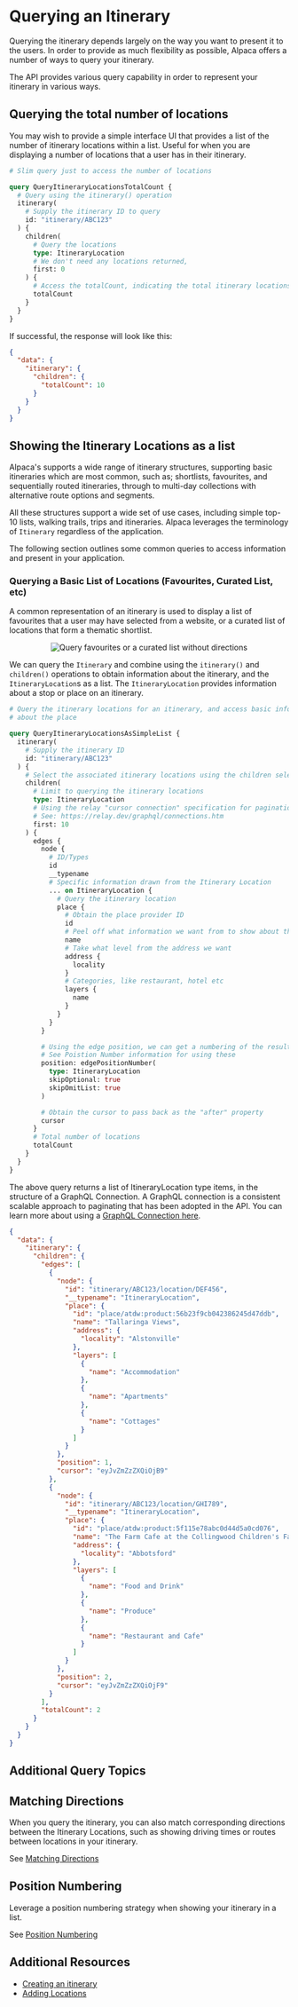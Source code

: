 # Querying an Itinerary

Querying the itinerary depends largely on the way you want to present it to the
users. In order to provide as much flexibility as possible, Alpaca offers a
number of ways to query your itinerary.

The API provides various query capability in order to represent your itinerary
in various ways.

## Querying the total number of locations

You may wish to provide a simple interface UI that provides a list of the
number of itinerary locations within a list. Useful for when you are displaying
a number of locations that a user has in their itinerary.

```graphql
# Slim query just to access the number of locations

query QueryItineraryLocationsTotalCount {
  # Query using the itinerary() operation
  itinerary(
    # Supply the itinerary ID to query
    id: "itinerary/ABC123"
  ) {
    children(
      # Query the locations
      type: ItineraryLocation
      # We don't need any locations returned,
      first: 0
    ) {
      # Access the totalCount, indicating the total itinerary locations present
      totalCount
    }
  }
}
```

If successful, the response will look like this:

```json
{
  "data": {
    "itinerary": {
      "children": {
        "totalCount": 10
      }
    }
  }
}
```

## Showing the Itinerary Locations as a list

Alpaca's supports a wide range of itinerary structures, supporting basic
itineraries which are most common, such as; shortlists, favourites, and
sequentially routed itineraries, through to multi-day collections with
alternative route options and segments.

All these structures support a wide set of use cases, including simple
top-10 lists, walking trails, trips and itineraries. Alpaca leverages the
terminology of `Itinerary` regardless of the application.

The following section outlines some common queries to access information and
present in your application.

### Querying a Basic List of Locations (Favourites, Curated List, etc)

A common representation of an itinerary is used to display a list of favourites
that a user may have selected from a website, or a curated list of locations
that form a thematic shortlist.

<p align="center">
  <img src="_assets/list.png" alt="Query favourites or a curated list without directions">
</p>

We can query the `Itinerary` and combine using the `itinerary()` and
`children()` operations to obtain information about the itinerary, and the
`ItineraryLocation`s as a list. The `ItineraryLocation` provides information
about a stop or place on an itinerary.

```graphql
# Query the itinerary locations for an itinerary, and access basic information
# about the place

query QueryItineraryLocationsAsSimpleList {
  itinerary(
    # Supply the itinerary ID
    id: "itinerary/ABC123"
  ) {
    # Select the associated itinerary locations using the children selector
    children(
      # Limit to querying the itinerary locations
      type: ItineraryLocation
      # Using the relay "cursor connection" specification for pagination
      # See: https://relay.dev/graphql/connections.htm
      first: 10
    ) {
      edges {
        node {
          # ID/Types
          id
          __typename
          # Specific information drawn from the Itinerary Location
          ... on ItineraryLocation {
            # Query the itinerary location
            place {
              # Obtain the place provider ID
              id
              # Peel off what information we want from to show about the place
              name
              # Take what level from the address we want
              address {
                locality
              }
              # Categories, like restaurant, hotel etc
              layers {
                name
              }
            }
          }
        }

        # Using the edge position, we can get a numbering of the result 1...X
        # See Poistion Number information for using these
        position: edgePositionNumber(
          type: ItineraryLocation
          skipOptional: true
          skipOmitList: true
        )

        # Obtain the cursor to pass back as the "after" property
        cursor
      }
      # Total number of locations
      totalCount
    }
  }
}
```

The above query returns a list of ItineraryLocation type items, in the structure
of a GraphQL Connection. A GraphQL connection is a consistent scalable approach
to paginating that has been adopted in the API. You can learn more about using
a [GraphQL Connection here](/topics/graphql/Pagination%20using%20cursor%20connections/README.md).

```json
{
  "data": {
    "itinerary": {
      "children": {
        "edges": [
          {
            "node": {
              "id": "itinerary/ABC123/location/DEF456",
              "__typename": "ItineraryLocation",
              "place": {
                "id": "place/atdw:product:56b23f9cb042386245d47ddb",
                "name": "Tallaringa Views",
                "address": {
                  "locality": "Alstonville"
                },
                "layers": [
                  {
                    "name": "Accommodation"
                  },
                  {
                    "name": "Apartments"
                  },
                  {
                    "name": "Cottages"
                  }
                ]
              }
            },
            "position": 1,
            "cursor": "eyJvZmZzZXQiOjB9"
          },
          {
            "node": {
              "id": "itinerary/ABC123/location/GHI789",
              "__typename": "ItineraryLocation",
              "place": {
                "id": "place/atdw:product:5f115e78abc0d44d5a0cd076",
                "name": "The Farm Cafe at the Collingwood Children's Farm",
                "address": {
                  "locality": "Abbotsford"
                },
                "layers": [
                  {
                    "name": "Food and Drink"
                  },
                  {
                    "name": "Produce"
                  },
                  {
                    "name": "Restaurant and Cafe"
                  }
                ]
              }
            },
            "position": 2,
            "cursor": "eyJvZmZzZXQiOjF9"
          }
        ],
        "totalCount": 2
      }
    }
  }
}
```

## Additional Query Topics

## Matching Directions

When you query the itinerary, you can also match corresponding directions
between the Itinerary Locations, such as showing driving times or routes between
locations in your itinerary.

See [Matching Directions](/topics/itinerary/Querying%20an%20Itinerary/Matching%20Directions/README.md)

## Position Numbering

Leverage a position numbering strategy when showing your itinerary in a list.

See [Position Numbering](/topics/itinerary/Querying%20an%20Itinerary/Position%20Numbering/README.md)

## Additional Resources

- [Creating an itinerary](/topics/itinerary/Creating%20an%20itinerary/README.md)
- [Adding Locations](/topics/itinerary/Adding%20Locations/README.md)
